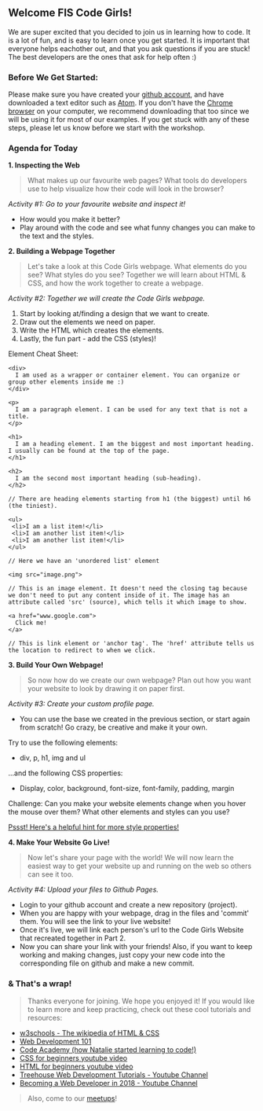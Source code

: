 ## Welcome FIS Code Girls!

We are super excited that you decided to join us in learning how to code. It is a lot of fun, and is easy to learn once you get started. It is important that everyone helps eachother out, and that you ask questions if you are stuck! The best developers are the ones that ask for help often :)

### Before We Get Started:

Please make sure you have created your [github account](https://github.com/), and have downloaded a text editor such as [Atom](https://atom.io/). If you don't have the [Chrome browser](https://www.google.com/chrome/) on your computer, we recommend downloading that too since we will be using it for most of our examples. If you get stuck with any of these steps, please let us know before we start with the workshop.

### Agenda for Today

**1. Inspecting the Web**

> What makes up our favourite web pages? What tools do developers use to help visualize how their code will look in the browser?

_Activity #1: Go to your favourite website and inspect it!_

* How would you make it better?
* Play around with the code and see what funny changes you can make to the text and the styles.

**2. Building a Webpage Together**

> Let's take a look at this Code Girls webpage. What elements do you see? What styles do you see? Together we will learn about HTML & CSS, and how the work together to create a webpage.

_Activity #2: Together we will create the Code Girls webpage._

1. Start by looking at/finding a design that we want to create. 
2. Draw out the elements we need on paper. 
3. Write the HTML which creates the elements. 
4. Lastly, the fun part - add the CSS (styles)!

Element Cheat Sheet:

```
<div>
  I am used as a wrapper or container element. You can organize or group other elements inside me :)
</div>
```

```
<p>
  I am a paragraph element. I can be used for any text that is not a title.
</p>
```

```
<h1>
  I am a heading element. I am the biggest and most important heading. I usually can be found at the top of the page.
</h1>

<h2>
  I am the second most important heading (sub-heading). 
</h2>

// There are heading elements starting from h1 (the biggest) until h6 (the tiniest).
```

```
<ul>
 <li>I am a list item!</li>
 <li>I am another list item!</li>
 <li>I am another list item!</li>
</ul>

// Here we have an 'unordered list' element
```

```
<img src="image.png">

// This is an image element. It doesn't need the closing tag because we don't need to put any content inside of it. The image has an attribute called 'src' (source), which tells it which image to show.
```

```
<a href="www.google.com">
  Click me!
</a>

// This is link element or 'anchor tag'. The 'href' attribute tells us the location to redirect to when we click.
```

**3. Build Your Own Webpage!**

> So now how do we create our own webpage? Plan out how you want your website to look by drawing it on paper first. 

_Activity #3: Create your custom profile page._

* You can use the base we created in the previous section, or start again from scratch! Go crazy, be creative and make it your own.

Try to use the following elements:

- div, p, h1, img and ul
 
...and the following CSS properties:

- Display, color, background, font-size, font-family, padding, margin

Challenge: Can you make your website elements change when you hover the mouse over them? What other elements and styles can you use?

[Pssst! Here's a helpful hint for more style properties!](https://www.w3schools.com/cssref/)

**4. Make Your Website Go Live!**

> Now let's share your page with the world! We will now learn the easiest way to get your website up and running on the web so others can see it too. 

_Activity #4: Upload your files to Github Pages._

* Login to your github account and create a new repository (project). 
* When you are happy with your webpage, drag in the files and 'commit' them. You will see the link to your live website!
* Once it's live, we will link each person's url to the Code Girls Website that recreated together in Part 2.
* Now you can share your link with your friends! Also, if you want to keep working and making changes, just copy your new code into the corresponding file on github and make a new commit.


### & That's a wrap!

> Thanks everyone for joining. We hope you enjoyed it! If you would like to learn more and keep practicing, check out these cool tutorials and resources:

* [w3schools - The wikipedia of HTML & CSS](https://www.w3schools.com)
* [Web Development 101](https://www.theodinproject.com/courses/web-development-101)
* [Code Academy (how Natalie started learning to code!)](https://www.codecademy.com/)
* [CSS for beginners youtube video](https://www.youtube.com/watch?v=UB1O30fR-EE&t=475s)
* [HTML for beginners youtube video](https://www.youtube.com/watch?v=yfoY53QXEnI)
* [Treehouse Web Development Tutorials - Youtube Channel](https://www.youtube.com/user/gotreehouse)
* [Becoming a Web Developer in 2018 - Youtube Channel](https://www.youtube.com/user/learncodeacademy)

> Also, come to our [meetups](https://www.meetup.com/Women-Techmakers-Frankfurt_Rhein-Main/)!
